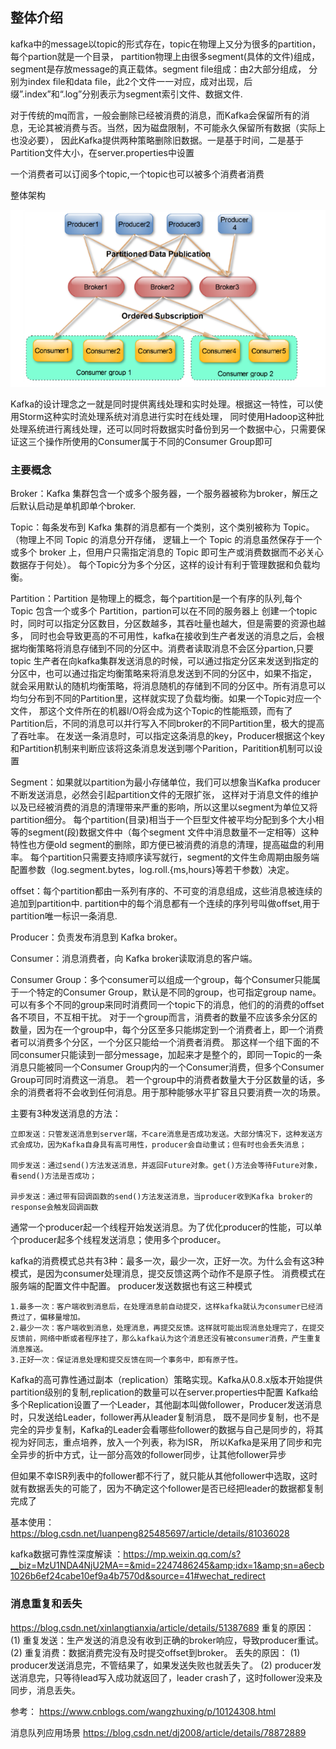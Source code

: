 ## 整体介绍

kafka中的message以topic的形式存在，topic在物理上又分为很多的partition，每个partion就是一个目录，
partition物理上由很多segment(具体的文件)组成，segment是存放message的真正载体。segment file组成：由2大部分组成，
分别为index file和data file，此2个文件一一对应，成对出现，后缀”.index”和“.log”分别表示为segment索引文件、数据文件.

对于传统的mq而言，一般会删除已经被消费的消息，而Kafka会保留所有的消息，无论其被消费与否。当然，因为磁盘限制，不可能永久保留所有数据（实际上也没必要），
因此Kafka提供两种策略删除旧数据。一是基于时间，二是基于Partition文件大小，在server.properties中设置

一个消费者可以订阅多个topic,一个topic也可以被多个消费者消费

整体架构

![](./KafkaStructure.png)

Kafka的设计理念之一就是同时提供离线处理和实时处理。根据这一特性，可以使用Storm这种实时流处理系统对消息进行实时在线处理，
同时使用Hadoop这种批处理系统进行离线处理，还可以同时将数据实时备份到另一个数据中心，只需要保证这三个操作所使用的Consumer属于不同的Consumer Group即可

### 主要概念

Broker：Kafka 集群包含一个或多个服务器，一个服务器被称为broker，解压之后默认启动是单机即单个broker.

Topic：每条发布到 Kafka 集群的消息都有一个类别，这个类别被称为 Topic。（物理上不同 Topic 的消息分开存储，
逻辑上一个 Topic 的消息虽然保存于一个或多个 broker 上，但用户只需指定消息的 Topic 即可生产或消费数据而不必关心数据存于何处）。
每个Topic分为多个分区，这样的设计有利于管理数据和负载均衡。

Partition：Partition 是物理上的概念，每个partition是一个有序的队列,每个 Topic 包含一个或多个 Partition，partion可以在不同的服务器上
创建一个topic时，同时可以指定分区数目，分区数越多，其吞吐量也越大，但是需要的资源也越多，
同时也会导致更高的不可用性，kafka在接收到生产者发送的消息之后，会根据均衡策略将消息存储到不同的分区中。消费者读取消息不会区分partion,只要topic
生产者在向kafka集群发送消息的时候，可以通过指定分区来发送到指定的分区中，也可以通过指定均衡策略来将消息发送到不同的分区中，如果不指定，
就会采用默认的随机均衡策略，将消息随机的存储到不同的分区中。所有消息可以均匀分布到不同的Partition里，这样就实现了负载均衡。如果一个Topic对应一个文件，
那这个文件所在的机器I/O将会成为这个Topic的性能瓶颈，而有了Partition后，不同的消息可以并行写入不同broker的不同Partition里，极大的提高了吞吐率。
在发送一条消息时，可以指定这条消息的key，Producer根据这个key和Partition机制来判断应该将这条消息发送到哪个Parition，Paritition机制可以设置

Segment：如果就以partition为最小存储单位，我们可以想象当Kafka producer不断发送消息，必然会引起partition文件的无限扩张，
这样对于消息文件的维护以及已经被消费的消息的清理带来严重的影响，所以这里以segment为单位又将partition细分。
每个partition(目录)相当于一个巨型文件被平均分配到多个大小相等的segment(段)数据文件中（每个segment
文件中消息数量不一定相等）这种特性也方便old segment的删除，即方便已被消费的消息的清理，提高磁盘的利用率。
每个partition只需要支持顺序读写就行，segment的文件生命周期由服务端配置参数（log.segment.bytes，log.roll.{ms,hours}等若干参数）决定。

offset：每个partition都由一系列有序的、不可变的消息组成，这些消息被连续的追加到partition中.
partition中的每个消息都有一个连续的序列号叫做offset,用于partition唯一标识一条消息.

Producer：负责发布消息到 Kafka broker。

Consumer：消息消费者，向 Kafka broker读取消息的客户端。

Consumer Group：多个consumer可以组成一个group，每个Consumer只能属于一个特定的Consumer Group，默认是不同的group，也可指定group name。
可以有多个不同的group来同时消费同一个topic下的消息，他们的的消费的offset各不项目，不互相干扰。
对于一个group而言，消费者的数量不应该多余分区的数量，因为在一个group中，每个分区至多只能绑定到一个消费者上，即一个消费者可以消费多个分区，一个分区只能给一个消费者消费。
那这样一个组下面的不同consumer只能读到一部分message，加起来才是整个的，即同一Topic的一条消息只能被同一个Consumer Group内的一个Consumer消费，但多个Consumer Group可同时消费这一消息。
若一个group中的消费者数量大于分区数量的话，多余的消费者将不会收到任何消息。用于那种能够水平扩容且只要消费一次的场景。

主要有3种发送消息的方法：

    立即发送：只管发送消息到server端，不care消息是否成功发送。大部分情况下，这种发送方式会成功，因为Kafka自身具有高可用性，producer会自动重试；但有时也会丢失消息；

    同步发送：通过send()方法发送消息，并返回Future对象。get()方法会等待Future对象，看send()方法是否成功；

    异步发送：通过带有回调函数的send()方法发送消息，当producer收到Kafka broker的response会触发回调函数


通常一个producer起一个线程开始发送消息。为了优化producer的性能，可以单个producer起多个线程发送消息；使用多个producer。


kafka的消费模式总共有3种：最多一次，最少一次，正好一次。为什么会有这3种模式，是因为consumer处理消息，提交反馈这两个动作不是原子性。
消费模式在服务端的配置文件中配置。 producer发送数据也有这三种模式

    1.最多一次：客户端收到消息后，在处理消息前自动提交，这样kafka就认为consumer已经消费过了，偏移量增加。 
    2.最少一次：客户端收到消息，处理消息，再提交反馈。这样就可能出现消息处理完了，在提交反馈前，网络中断或者程序挂了，那么kafka认为这个消息还没有被consumer消费，产生重复消息推送。
    3.正好一次：保证消息处理和提交反馈在同一个事务中，即有原子性。

Kafka的高可靠性通过副本（replication）策略实现。Kafka从0.8.x版本开始提供partition级别的复制,replication的数量可以在server.properties中配置
Kafka给多个Replication设置了一个Leader，其他副本叫做follower，Producer发送消息时，只发送给Leader，follower再从leader复制消息，
既不是同步复制，也不是完全的异步复制，Kafka的Leader会看哪些follower的数据与自己是同步的，将其视为好同志，重点培养，放入一个列表，称为ISR，
所以Kafka是采用了同步和完全异步的折中方式，让一部分高效的follower同步，让其他follower异步

但如果不幸ISR列表中的follower都不行了，就只能从其他follower中选取，这时就有数据丢失的可能了，因为不确定这个follower是否已经把leader的数据都复制完成了

基本使用：https://blog.csdn.net/luanpeng825485697/article/details/81036028

kafka数据可靠性深度解读 ：https://mp.weixin.qq.com/s?__biz=MzU1NDA4NjU2MA==&mid=2247486245&amp;idx=1&amp;sn=a6ecb1026b6ef24cabe10ef9a4b7570d&source=41#wechat_redirect


### 消息重复和丢失
https://blog.csdn.net/xinlangtianxia/article/details/51387689
   重复的原因：
      (1) 重复发送：生产发送的消息没有收到正确的broker响应，导致producer重试。
      (2) 重复消费：数据消费完没有及时提交offset到broker。
   丢失的原因： 
      (1) producer发送消息完，不管结果了，如果发送失败也就丢失了。
      (2) producer发送消息完，只等待lead写入成功就返回了，leader crash了，这时follower没来及同步，消息丢失。
      
      
参考： https://www.cnblogs.com/wangzhuxing/p/10124308.html

消息队列应用场景
https://blog.csdn.net/dj2008/article/details/78872889